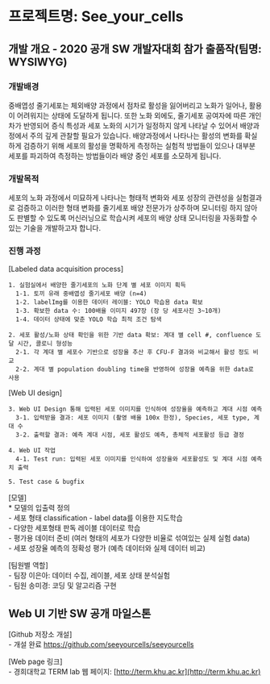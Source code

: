 ﻿# 프로젝트명: See_your_cells

## 개발 개요 - 2020 공개 SW 개발자대회 참가 출품작(팀명: WYSIWYG) 

### 개발배경
    
중배엽성 줄기세포는 체외배양 과정에서 점차로 활성을 잃어버리고 노화가 일어나, 활용이 어려워지는 상태에 도달하게 됩니다. 또한 노화 외에도, 줄기세포 공여자에 따른 개인차가 반영되어 증식 특성과 세포 노화의 시기가 일정하지 않게 나타날 수 있어서 배양과정에서 주의 깊게 관찰할 필요가 있습니다. 
배양과정에서 나타나는 활성의 변화를 확실하게 검증하기 위해 세포의 활성을 명확하게 측정하는 실험적 방법들이 있으나 대부분 세포를 파괴하여 측정하는 방법들이라 배양 중인 세포를 소모하게 됩니다. 


### 개발목적

세포의 노화 과정에서 미묘하게 나타나는 형태적 변화와 세포 성장의 관련성을 실험결과로 검증하고 이러한 형태 변화를 줄기세포 배양 전문가가 상주하며 모니터링 하지 않아도 판별할 수 있도록 머신러닝으로 학습시켜 세포의 배양 상태 모니터링을 자동화할 수 있는 기술을 개발하고자 합니다. 


### 진행 과정
    
[Labeled data acquisition process]

    1. 실험실에서 배양한 줄기세포의 노화 단계 별 세포 이미지 획득
      1-1. 토끼 유래 중배엽성 줄기세포 배양 (n=4)
      1-2. labelImg를 이용한 데이터 레이블: YOLO 학습용 data 확보 
      1-3. 확보한 data 수: 100배율 이미지 497장 (장 당 세포사진 3~10개) 
      1-4. 데이터 상태에 맞춘 YOLO 학습 최적 조건 탐색 

    2. 세포 활성/노화 상태 확인을 위한 기반 data 확보: 계대 별 cell #, confluence 도달 시간, 콜로니 형성능
      2-1. 각 계대 별 세포수 기반으로 성장율 추산 후 CFU-F 결과와 비교해서 활성 정도 비교
      2-2. 계대 별 population doubling time을 반영하여 성장율 예측을 위한 data로 사용


[Web UI design]

    3. Web UI Design 통해 입력된 세포 이미지를 인식하여 성장율을 예측하고 계대 시점 예측
      3-1. 입력받을 결과: 세포 이미지 (촬영 배율 100x 한정), Species, 세포 type, 계대 수
      3-2. 출력할 결과: 예측 계대 시점, 세포 활성도 예측, 총체적 세포활성 등급 결정 
    
    4. Web UI 작업
      4-1. Test run: 입력된 세포 이미지를 인식하여 성장율와 세포활성도 및 계대 시점 예측치 출력
    
    5. Test case & bugfix


[모델]   
    * 모델의 입출력 정의   
      - 세포 형태 classification - label data를 이용한 지도학습   
      - 다양한 세포형태 판독 레이블 데이터로 학습   
      - 평가용 데이터 준비 (여러 형태의 세포가 다양한 비율로 섞여있는 실제 실험 data)   
      - 세포 성장율 예측의 정확성 평가 (예측 데이터와 실제 데이터 비교)   

[팀원별 역할]   
     - 팀장 이은아: 데이터 수집, 레이블, 세포 상태 분석실험   
     - 팀원 송미경: 코딩 및 알고리즘 구현   



## Web UI 기반 SW 공개 마일스톤   
   
[Github 저장소 개설]   
    - 개설 완료 https://github.com/seeyourcells/seeyourcells

[Web page 링크]   
    - 경희대학교 TERM lab 웹 페이지: [http://term.khu.ac.kr](http://term.khu.ac.kr)




